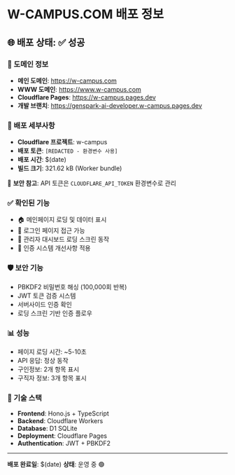# W-CAMPUS.COM 배포 정보

## 🌐 배포 상태: ✅ 성공

### 🔗 도메인 정보
- **메인 도메인**: https://w-campus.com
- **WWW 도메인**: https://www.w-campus.com  
- **Cloudflare Pages**: https://w-campus.pages.dev
- **개발 브랜치**: https://genspark-ai-developer.w-campus.pages.dev

### 🚀 배포 세부사항
- **Cloudflare 프로젝트**: w-campus
- **배포 토큰**: `[REDACTED - 환경변수 사용]`
- **배포 시간**: $(date)
- **빌드 크기**: 321.62 kB (Worker bundle)

🔐 **보안 참고**: API 토큰은 `CLOUDFLARE_API_TOKEN` 환경변수로 관리

### ✅ 확인된 기능
- 🏠 메인페이지 로딩 및 데이터 표시
- 🔑 로그인 페이지 접근 가능
- 👤 관리자 대시보드 로딩 스크린 동작
- 🔐 인증 시스템 개선사항 적용

### 🛡️ 보안 기능
- PBKDF2 비밀번호 해싱 (100,000회 반복)
- JWT 토큰 검증 시스템
- 서버사이드 인증 확인
- 로딩 스크린 기반 인증 플로우

### 📊 성능
- 페이지 로딩 시간: ~5-10초
- API 응답: 정상 동작
- 구인정보: 2개 항목 표시
- 구직자 정보: 3개 항목 표시

### 🔧 기술 스택
- **Frontend**: Hono.js + TypeScript
- **Backend**: Cloudflare Workers
- **Database**: D1 SQLite
- **Deployment**: Cloudflare Pages
- **Authentication**: JWT + PBKDF2

---
**배포 완료일**: $(date)
**상태**: 운영 중 🟢
